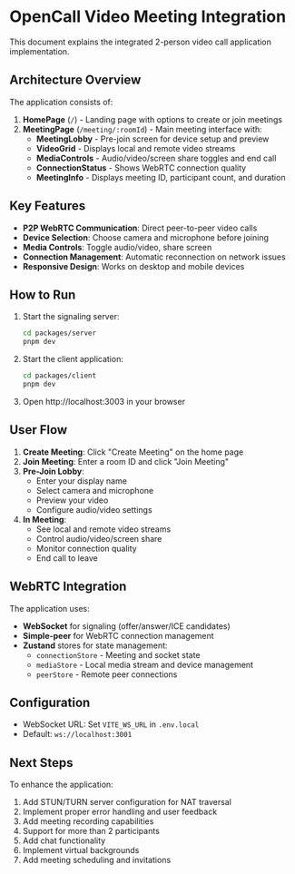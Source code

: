 # OpenCall Video Meeting Integration

This document explains the integrated 2-person video call application implementation.

## Architecture Overview

The application consists of:

1. **HomePage** (`/`) - Landing page with options to create or join meetings
2. **MeetingPage** (`/meeting/:roomId`) - Main meeting interface with:
   - **MeetingLobby** - Pre-join screen for device setup and preview
   - **VideoGrid** - Displays local and remote video streams
   - **MediaControls** - Audio/video/screen share toggles and end call
   - **ConnectionStatus** - Shows WebRTC connection quality
   - **MeetingInfo** - Displays meeting ID, participant count, and duration

## Key Features

- **P2P WebRTC Communication**: Direct peer-to-peer video calls
- **Device Selection**: Choose camera and microphone before joining
- **Media Controls**: Toggle audio/video, share screen
- **Connection Management**: Automatic reconnection on network issues
- **Responsive Design**: Works on desktop and mobile devices

## How to Run

1. Start the signaling server:
   ```bash
   cd packages/server
   pnpm dev
   ```

2. Start the client application:
   ```bash
   cd packages/client
   pnpm dev
   ```

3. Open http://localhost:3003 in your browser

## User Flow

1. **Create Meeting**: Click "Create Meeting" on the home page
2. **Join Meeting**: Enter a room ID and click "Join Meeting"
3. **Pre-Join Lobby**: 
   - Enter your display name
   - Select camera and microphone
   - Preview your video
   - Configure audio/video settings
4. **In Meeting**:
   - See local and remote video streams
   - Control audio/video/screen share
   - Monitor connection quality
   - End call to leave

## WebRTC Integration

The application uses:
- **WebSocket** for signaling (offer/answer/ICE candidates)
- **Simple-peer** for WebRTC connection management
- **Zustand** stores for state management:
  - `connectionStore` - Meeting and socket state
  - `mediaStore` - Local media stream and device management
  - `peerStore` - Remote peer connections

## Configuration

- WebSocket URL: Set `VITE_WS_URL` in `.env.local`
- Default: `ws://localhost:3001`

## Next Steps

To enhance the application:
1. Add STUN/TURN server configuration for NAT traversal
2. Implement proper error handling and user feedback
3. Add meeting recording capabilities
4. Support for more than 2 participants
5. Add chat functionality
6. Implement virtual backgrounds
7. Add meeting scheduling and invitations
